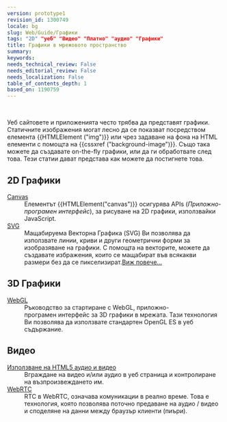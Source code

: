 ```yaml
---
version: prototype1
revision_id: 1300749
locale: bg
slug: Web/Guide/Графики
tags: "2D" "уеб" "Видео" "Платно" "аудио" "Графики"
title: Графики в мрежовото пространство
summary: 
keywords: 
needs_technical_review: False
needs_editorial_review: False
needs_localization: False
table_of_contents_depth: 1
based_on: 1190759
---
```

<p>&nbsp;</p>

<p><span class="seoSummary">Уеб сайтовете и приложенията често трябва да представят графики. Статичните изображения могат лесно да се показват посредством елемента {{HTMLElement ("img")}} или чрез задаване на фона на HTML елементи с помощта на {{cssxref ("background-image")}}. Също така можете да създавате </span>on-the-fly&nbsp;<span class="seoSummary">графики, или да ги обработвате след това. Тези статии дават представа как можете да постигнете това.</span></p>

<div class="row topicpage-table">
<div class="section">
<h2 class="Documentation" id="2D_Graphics">2D Графики</h2>

<dl>
 <dt><a href="/en-US/docs/HTML/Canvas">Canvas</a></dt>
 <dd>Елементът&nbsp;{{HTMLElement("canvas")}}&nbsp;осигурява&nbsp;APIs (<em>Приложно-програмeн&nbsp;интерфейс</em>),&nbsp;за рисуване на 2D графики, използвайки JavaScript.</dd>
 <dt><a href="/en-US/docs/Web/SVG">SVG</a></dt>
 <dd>Maщабируема Векторна Графика&nbsp;(SVG) Ви позволява да използвате линии, криви и други геометрични форми за изобразяване на графики.&nbsp;С помощта на векторите, можете да създавате избражения, които се&nbsp;мащабират във всякакви размери без да се пикселизират.<span class="alllinks"><a href="/en-US/docs/tag/Graphics">Виж повече...</a></span></dd>
</dl>
</div>

<div class="section">
<h2 class="Documentation" id="3D_Graphics">3D Графики</h2>

<dl>
 <dt><a href="/en-US/docs/Web/WebGL">WebGL</a></dt>
 <dd>Ръководство за стартиране с WebGL, приложно-програмeн&nbsp;интерфейс за 3D графики в&nbsp;мрежата. Тази технология Ви позволява да използвате стандартен OpenGL ES в уеб съдържание.</dd>
</dl>

<h2 id="Video">Видео</h2>

<dl>
 <dt><a href="/en-US/docs/Web/Guide/HTML/Using_HTML5_audio_and_video">Използване на HTML5 аудио и видео</a></dt>
 <dd>Вграждане на видео и/или аудио в уеб страница и контролиране на възпроизвеждането им.</dd>
 <dt><a href="/en-US/docs/WebRTC">WebRTC</a></dt>
 <dd>RTC в WebRTC, означава комуникации в реално време.&nbsp;Това е технология, която позволява поточно предаване на аудио / видео и споделяне на данни между браузър клиенти&nbsp;(пиъри).</dd>
</dl>
</div>
</div>


